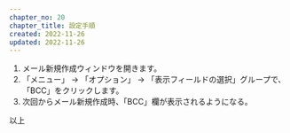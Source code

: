 ```yaml
---
chapter_no: 20
chapter_title: 設定手順
created: 2022-11-26
updated: 2022-11-26
---
```

1. メール新規作成ウィンドウを開きます。
1. 「メニュー」 -> 「オプション」 -> 「表示フィールドの選択」グループで、「BCC」をクリックします。
1. 次回からメール新規作成時、「BCC」欄が表示されるようになる。

以上
